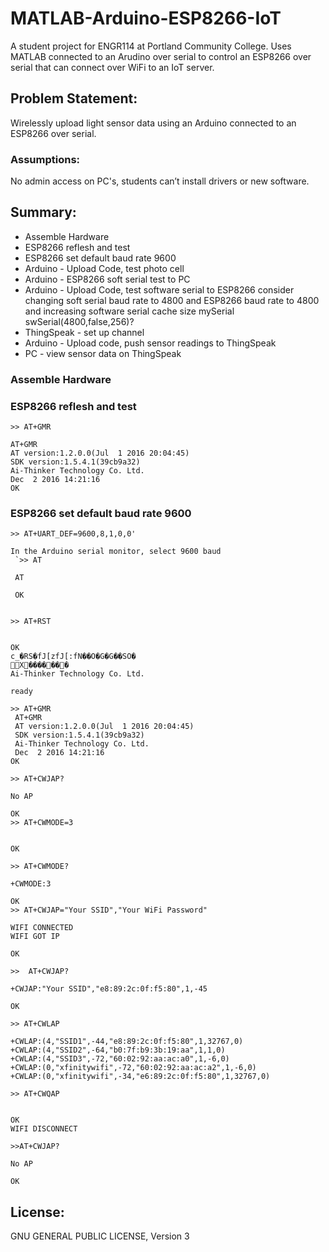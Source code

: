 # MATLAB-Arduino-ESP8266-IoT
A student project for ENGR114 at Portland Community College. Uses MATLAB connected to an Arudino over serial to control an ESP8266 over serial that can connect over WiFi to an IoT server.

## Problem Statement: 
Wirelessly upload light sensor data using an Arduino connected to an ESP8266 over serial.
 
### Assumptions: 
No admin access on PC's, students can’t install drivers or new software.
 
## Summary:
- Assemble Hardware
- ESP8266 reflesh and test
- ESP8266 set default baud rate 9600
- Arduino - Upload Code, test photo cell
- Arduino - ESP8266 soft serial test to PC
- Arduino - Upload Code, test software serial to ESP8266
   consider changing soft serial baud rate to 4800 and ESP8266 baud rate to 4800 and increasing software serial cache size
   mySerial swSerial(4800,false,256)?
- ThingSpeak - set up channel
- Arduino - Upload code, push sensor readings to ThingSpeak
- PC - view sensor data on ThingSpeak

### Assemble Hardware

### ESP8266 reflesh and test
```
>> AT+GMR

AT+GMR
AT version:1.2.0.0(Jul  1 2016 20:04:45)
SDK version:1.5.4.1(39cb9a32)
Ai-Thinker Technology Co. Ltd.
Dec  2 2016 14:21:16
OK
```



### ESP8266 set default baud rate 9600

```
>> AT+UART_DEF=9600,8,1,0,0'

In the Arduino serial monitor, select 9600 baud
 `>> AT
 
 AT
 
 OK


>> AT+RST


OK
c_�RS�fJ[zfJ[:fN��O�G�G��SO�
X�������
Ai-Thinker Technology Co. Ltd.

ready

>> AT+GMR
 AT+GMR
 AT version:1.2.0.0(Jul  1 2016 20:04:45)
 SDK version:1.5.4.1(39cb9a32)
 Ai-Thinker Technology Co. Ltd.
 Dec  2 2016 14:21:16
OK

>> AT+CWJAP?

No AP

OK
>> AT+CWMODE=3


OK

>> AT+CWMODE?

+CWMODE:3

OK
>> AT+CWJAP="Your SSID","Your WiFi Password"

WIFI CONNECTED
WIFI GOT IP

OK

>>  AT+CWJAP?

+CWJAP:"Your SSID","e8:89:2c:0f:f5:80",1,-45

OK

>> AT+CWLAP

+CWLAP:(4,"SSID1",-44,"e8:89:2c:0f:f5:80",1,32767,0)
+CWLAP:(4,"SSID2",-64,"b0:7f:b9:3b:19:aa",1,1,0)
+CWLAP:(4,"SSID3",-72,"60:02:92:aa:ac:a0",1,-6,0)
+CWLAP:(0,"xfinitywifi",-72,"60:02:92:aa:ac:a2",1,-6,0)
+CWLAP:(0,"xfinitywifi",-34,"e6:89:2c:0f:f5:80",1,32767,0)

>> AT+CWQAP


OK
WIFI DISCONNECT

>>AT+CWJAP?

No AP

OK
```




## License:
GNU GENERAL PUBLIC LICENSE, Version 3
